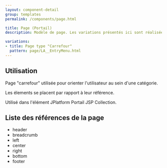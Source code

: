 ```yaml
---
layout: component-detail
group: templates
permalink: /components/page.html

title: Page (Portail)
description: Modèle de page. Les variations présentés ici sont réalisées avec la même page mais avec des configurations différentes. La page doit s'adapter automatiquement suivant les éléments JPlatform renseignés en référence. 

variations:
- title: Page type "Carrefour"
  pattern: page/LA__EntryMenu.html
---
```

## Utilisation

Page "carrefour" utilisée pour orienter l'utilisateur au sein d'une catégorie.

Les élements se placent par rapport à leur référence.

Utilisé dans l'élément JPlatform Portail JSP Collection.


## Liste des références de la page

* header
* breadcrumb
* left
* center
* right
* bottom
* footer